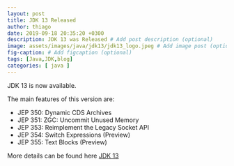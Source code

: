 ```yaml
---
layout: post
title: JDK 13 Released
author: thiago
date: 2019-09-18 20:35:20 +0300
description: JDK 13 was Released # Add post description (optional)
image: assets/images/java/jdk13/jdk13_logo.jpeg # Add image post (optional)
fig-caption: # Add figcaption (optional)
tags: [Java,JDK,blog]
categories: [ java ]
---
```


JDK 13 is now available.

The main features of this version are:
- JEP 350: Dynamic CDS Archives
- JEP 351: ZGC: Uncommit Unused Memory
- JEP 353: Reimplement the Legacy Socket API
- JEP 354: Switch Expressions (Preview)
- JEP 355: Text Blocks (Preview)

More details can be found here [JDK 13](https://openjdk.java.net/projects/jdk/13/)